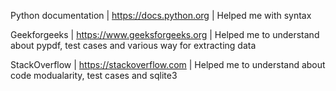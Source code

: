 Python documentation | https://docs.python.org | Helped me with syntax 

Geekforgeeks | https://www.geeksforgeeks.org | Helped me to understand about pypdf, test cases and various way for extracting data

StackOverflow | https://stackoverflow.com | Helped me to understand about code modualarity, test cases and sqlite3
